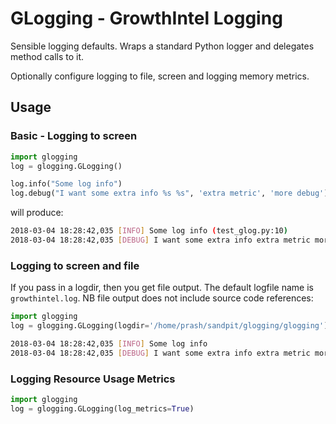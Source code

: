 # GLogging - GrowthIntel Logging

Sensible logging defaults.
Wraps a standard Python logger and delegates method calls to it.

Optionally configure logging to file, screen and logging memory metrics.

## Usage

### Basic - Logging to screen

```python
import glogging
log = glogging.GLogging()

log.info("Some log info")
log.debug("I want some extra info %s %s", 'extra metric', 'more debug')
```
will produce:

```bash
2018-03-04 18:28:42,035 [INFO] Some log info (test_glog.py:10)
2018-03-04 18:28:42,035 [DEBUG] I want some extra info extra metric more debug (test_glog.py:11)
```
### Logging to screen and file

If you pass in a logdir, then you get file output. The default logfile name is `growthintel.log`. NB file output does not include source code references:

```python
import glogging
log = glogging.GLogging(logdir='/home/prash/sandpit/glogging/glogging')
```

```bash
2018-03-04 18:28:42,035 [INFO] Some log info
2018-03-04 18:28:42,035 [DEBUG] I want some extra info extra metric more debug
```

### Logging Resource Usage Metrics
```python
import glogging
log = glogging.GLogging(log_metrics=True)
```
